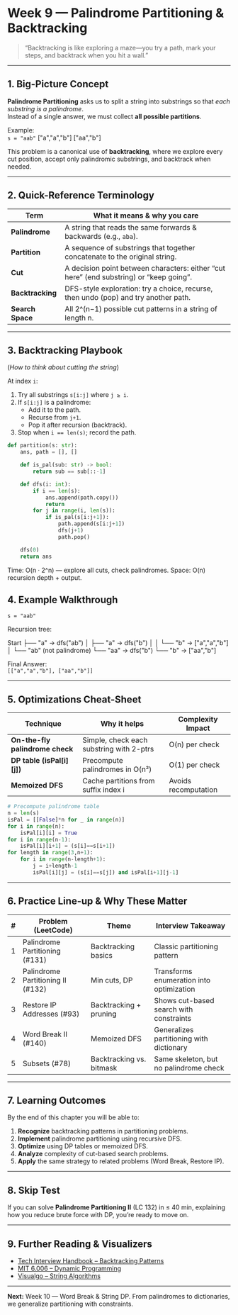 # Week 9 — Palindrome Partitioning & Backtracking

> “Backtracking is like exploring a maze—you try a path, mark your steps, and backtrack when you hit a wall.”

---

## 1. Big-Picture Concept

**Palindrome Partitioning** asks us to split a string into substrings so that *each substring is a palindrome*.  
Instead of a single answer, we must collect **all possible partitions**.

Example:  
`s = "aab"`
["a","a","b"]
["aa","b"]


This problem is a canonical use of **backtracking**, where we explore every cut position, accept only palindromic substrings, and backtrack when needed.

---

## 2. Quick-Reference Terminology

| Term             | What it means & why you care                                                                |
| ---------------- | ------------------------------------------------------------------------------------------- |
| **Palindrome**   | A string that reads the same forwards & backwards (e.g., `aba`).                            |
| **Partition**    | A sequence of substrings that together concatenate to the original string.                  |
| **Cut**          | A decision point between characters: either “cut here” (end substring) or “keep going”.     |
| **Backtracking** | DFS-style exploration: try a choice, recurse, then undo (pop) and try another path.         |
| **Search Space** | All 2^(n−1) possible cut patterns in a string of length n.                                  |

---

## 3. Backtracking Playbook

(*How to think about cutting the string*)

At index `i`:

1. Try all substrings `s[i:j]` where `j ≥ i`.
2. If `s[i:j]` is a palindrome:
   - Add it to the path.
   - Recurse from `j+1`.
   - Pop it after recursion (backtrack).
3. Stop when `i == len(s)`; record the path.

```python
def partition(s: str):
    ans, path = [], []

    def is_pal(sub: str) -> bool:
        return sub == sub[::-1]

    def dfs(i: int):
        if i == len(s):
            ans.append(path.copy())
            return
        for j in range(i, len(s)):
            if is_pal(s[i:j+1]):
                path.append(s[i:j+1])
                dfs(j+1)
                path.pop()

    dfs(0)
    return ans
```

Time: O(n · 2^n) — explore all cuts, check palindromes.
Space: O(n) recursion depth + output.

## 4. Example Walkthrough

`s = "aab"`

Recursion tree:

Start
├── "a" → dfs("ab")
│ ├── "a" → dfs("b")
│ │ └── "b" → ["a","a","b"]
│ └── "ab" (not palindrome)
└── "aa" → dfs("b")
└── "b" → ["aa","b"]

Final Answer:  
`[["a","a","b"], ["aa","b"]]`

---

## 5. Optimizations Cheat-Sheet

| Technique                       | Why it helps                               | Complexity Impact    |
| ------------------------------- | ------------------------------------------ | -------------------- |
| **On-the-fly palindrome check** | Simple, check each substring with 2-ptrs   | O(n) per check       |
| **DP table (isPal[i][j])**      | Precompute palindromes in O(n²)            | O(1) per check       |
| **Memoized DFS**                | Cache partitions from suffix index i       | Avoids recomputation |

```python
# Precompute palindrome table
n = len(s)
isPal = [[False]*n for _ in range(n)]
for i in range(n):
    isPal[i][i] = True
for i in range(n-1):
    isPal[i][i+1] = (s[i]==s[i+1])
for length in range(3,n+1):
    for i in range(n-length+1):
        j = i+length-1
        isPal[i][j] = (s[i]==s[j]) and isPal[i+1][j-1]
```
---

## 6. Practice Line-up & Why These Matter

| # | Problem (LeetCode)                | Theme                    | Interview Takeaway                       |
| - | --------------------------------- | ------------------------ | ---------------------------------------- |
| 1 | Palindrome Partitioning (#131)    | Backtracking basics      | Classic partitioning pattern              |
| 2 | Palindrome Partitioning II (#132) | Min cuts, DP             | Transforms enumeration into optimization  |
| 3 | Restore IP Addresses (#93)        | Backtracking + pruning   | Shows cut-based search with constraints   |
| 4 | Word Break II (#140)              | Memoized DFS             | Generalizes partitioning with dictionary  |
| 5 | Subsets (#78)                     | Backtracking vs. bitmask | Same skeleton, but no palindrome check    |

---

## 7. Learning Outcomes

By the end of this chapter you will be able to:

1. **Recognize** backtracking patterns in partitioning problems.  
2. **Implement** palindrome partitioning using recursive DFS.  
3. **Optimize** using DP tables or memoized DFS.  
4. **Analyze** complexity of cut-based search problems.  
5. **Apply** the same strategy to related problems (Word Break, Restore IP).  

---

## 8. Skip Test

If you can solve **Palindrome Partitioning II** (LC 132) in ≤ 40 min, explaining how you reduce brute force with DP, you’re ready to move on.

---

## 9. Further Reading & Visualizers

- [Tech Interview Handbook – Backtracking Patterns](https://www.techinterviewhandbook.org/grind75)  
- [MIT 6.006 – Dynamic Programming](https://ocw.mit.edu)  
- [Visualgo – String Algorithms](https://visualgo.net/en)  

---

**Next:** Week 10 — Word Break & String DP. From palindromes to dictionaries, we generalize partitioning with constraints.

